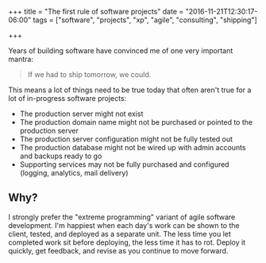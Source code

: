 +++
title = "The first rule of software projects"
date = "2016-11-21T12:30:17-06:00"
tags = ["software", "projects", "xp", "agile", "consulting", "shipping"]

+++

Years of building software have convinced me of one very important mantra:

> If we had to ship tomorrow, we could.

This means a lot of things need to be true today that often aren't true for a lot of in-progress software projects:

- The production server might not exist
- The production domain name might not be purchased or pointed to the production server
- The production server configuration might not be fully tested out
- The production database might not be wired up with admin accounts and backups ready to go
- Supporting services may not be fully purchased and configured (logging, analytics, mail delivery)

## Why?

I strongly prefer the "extreme programming" variant of agile software development.  I'm happiest when each day's work can be shown to the client, tested, and deployed as a separate unit.  The less time you let completed work sit before deploying, the less time it has to rot. Deploy it quickly, get feedback, and revise as you continue to move forward.
